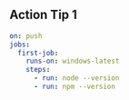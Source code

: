 ## Action Tip 1

```yaml
on: push
jobs: 
  first-job:
    runs-on: windows-latest
    steps:
      - run: node --version
      - run: npm --version
```
